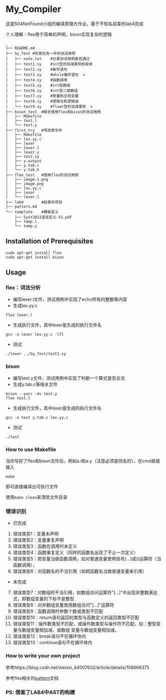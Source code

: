 # My_Compiler

这是504NotFound小组的编译原理大作业，基于不知名前辈的lab4完成

个人理解：flex用于简单的声明，bison实现复杂的逻辑

```
.
├── README.md
├── Sy_Test #存放任务一中的测试用例
│   ├── note.txt    #记录测试用例是否通过
│   ├── test1.sy    #int型的加减乘除和取余
│   ├── test2.sy    #条件语句
│   ├── test3.sy    #while循环语句  ✔
│   ├── test4.sy    #函数调用
│   ├── test5.sy    #int型数组
│   ├── test6.sy    #int型二维数组
│   ├── test7.sy    #常量和全局变量 
│   ├── test8.sy    #逻辑与和逻辑或
│   └── test9.sy    #float型的加减乘除  ✔
├── bison_test  #联合使用flex和bison的测试用例
│   ├── Makefile
│   ├── test.l
│   └── test.y
├── first_try   #项目原文件
│   ├── Makefile
│   ├── lex.yy.c
│   ├── lexer
│   ├── lexer.l
│   ├── lexer.y
│   ├── test.sy
│   ├── y.output
│   ├── y.tab.c
│   └── y.tab.h
├── flex_test   #使用flex的测试用例
│   ├── image-1.png
│   ├── image.png
│   ├── lex.yy.c
│   ├── lexer
│   └── lexer.l
├── lab4        #前辈的项目
├── pattern.md
└── template    #模板定义
    ├── SysY2022语言定义-V1.pdf
    ├── temp.l
    └── temp.y

```


## Installation of Prerequisites

```
sudo apt-get install flex  
sudo apt-get install bison
```

## Usage
### flex：词法分析

* 编写lexer.l文件，测试用例中实现了echo所有的整数等内容
* 生成lex.yy.c
```
flex lexer.l
```
* 生成执行文件，其中lexer是生成的执行文件名
```
gcc -o lexer lex.yy.c -lfl
```
* 测试
```
./lexer ../Sy_Test/test1.sy
```
### bison

* 编写test.y文件，测试用例中实现了判断一个算式是否合法
* 生成y.tab.c等相关文件
```
bison --yacc -dv test.y
flex test.l
```
* 生成执行文件，其中lexer是生成的执行文件名
```
gcc -o test y.tab.c lex.yy.c
```
* 测试
```
./test 
```

### How to use Makefile

当你写好了flex和bison文件后，例如a.l和a.y（注意必须是同名的），在cmd直接输入
```
make
```
即可直接编译出可执行文件

使用```make clean```来清除文件目录

### 错误识别

- 已完成
1.  错误类型1：变量未声明
2.  错误类型2：变量重复声明
3.  错误类型3：函数在调用时未定义
4.  错误类型4：函数重复定义（同样的函数名出现了不止一次定义）
5.  错误类型5：把变量当做函数调用，如对普通变量使用括号(...)或()运算符（当函数调用），
6.  错误类型6：对函数名的不当引用（如把函数名当做普通变量来引用）

- 未完成
7.  错误类型7：对数组的不当引用，如数组访问运算符"[...]"中出现非整数表达式，即数组变量的下标不是整型
8.  错误类型8：对非数组变量使用数组访问"[...]"运算符
9.  错误类型9：函数调用时参数个数或类型不匹配
10.  错误类型10：return语句返回的类型与函数定义的返回类型不匹配
11.  错误类型11：操作数类型不匹配，或操作数类型与操作符不匹配，如：整型变量与数组变量相加减，或数组
变量与数组变量相加减。
12.  错误类型12：break语句不在循环体内
13.  错误类型13：continue语句不在循环体内



### How to write your own project

参考https://blog.csdn.net/weixin_44007632/article/details/108666375

参考flex相关的[pattern](./pattern.md)文档

### PS: 借鉴了LAB4中AST的构建
